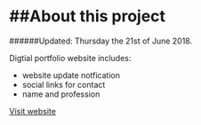 ##About this project
=============
######Updated: Thursday the 21st of June 2018.

Digtial portfolio website includes: 
- website update notfication
- social links for contact 
- name and profession

[Visit website](http://ladybiosphere.github.io/portfolio/)
